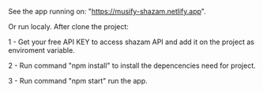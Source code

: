 See the app running on: "https://musify-shazam.netlify.app".

Or run localy. After clone the project:

1 - Get your free API KEY to access shazam API and add it on the project as enviroment variable.

2 - Run command "npm install" to install the depencencies need for project.

3 - Run command "npm start" run the app.
